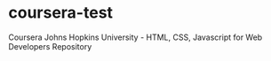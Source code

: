 # coursera-test
Coursera Johns Hopkins University - HTML, CSS, Javascript for Web Developers Repository
